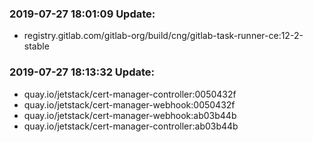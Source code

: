 ### 2019-07-27 18:01:09 Update:

- registry.gitlab.com/gitlab-org/build/cng/gitlab-task-runner-ce:12-2-stable
### 2019-07-27 18:13:32 Update:

- quay.io/jetstack/cert-manager-controller:0050432f
- quay.io/jetstack/cert-manager-webhook:0050432f
- quay.io/jetstack/cert-manager-webhook:ab03b44b
- quay.io/jetstack/cert-manager-controller:ab03b44b
